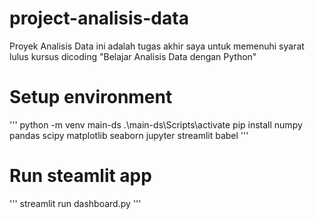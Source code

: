# project-analisis-data
 Proyek Analisis Data ini adalah tugas akhir saya untuk memenuhi syarat lulus kursus dicoding "Belajar Analisis Data dengan Python"

# Setup environment
'''
python -m venv main-ds 
.\main-ds\Scripts\activate
pip install numpy pandas scipy matplotlib seaborn jupyter streamlit babel
'''

# Run steamlit app
'''
streamlit run dashboard.py
'''
